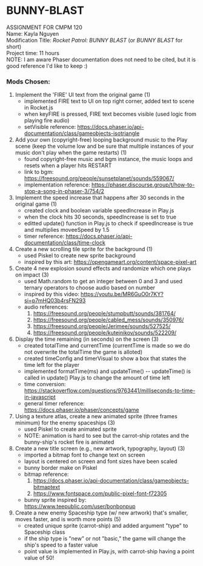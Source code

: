 # BUNNY-BLAST

ASSIGNMENT FOR CMPM 120\
Name: Kayla Nguyen\
Modification Title: *Rocket Patrol: BUNNY BLAST* (or *BUNNY BLAST* for short)\
Project time: 11 hours\
NOTE: I am aware Phaser documentation does not need to be cited, but it is good reference I'd like to keep :)

### Mods Chosen: 
1) Implement the 'FIRE' UI text from the original game (1)
    - implemented FIRE text to UI on top right corner, added text to scene in Rocket.js
    - when keyFIRE is pressed, FIRE text becomes visible (used logic from playing fire audio)
    - setVisible reference: https://docs.phaser.io/api-documentation/class/gameobjects-isotriangle
2) Add your own (copyright-free) looping background music to the Play scene
(keep the volume low and be sure that multiple instances of your music don't play when the game restarts) (1)
    - found copyright-free music and bgm instance, the music loops and resets when a player hits RESTART
    - link to bgm: https://freesound.org/people/sunsetplanet/sounds/559067/
    - implementation reference: https://phaser.discourse.group/t/how-to-stop-a-song-in-phaser-3/754/2
3) Implement the speed increase that happens after 30 seconds in the original game (1)
    - created clock and boolean variable speedIncrease in Play.js
    - when the clock hits 30 seconds, speedIncrease is set to true
    - editted update() function in Play.js to check if speedIncrease is true and multiplies moveeSpeed by 1.5
    - timer reference: https://docs.phaser.io/api-documentation/class/time-clock
4) Create a new scrolling tile sprite for the background (1)
    - used Piskel to create new sprite background
    - inspired by this art: https://opengameart.org/content/space-pixel-art 
5) Create 4 new explosion sound effects and randomize which one plays on impact (3)
    - used Math.random to get an integer between 0 and 3 and used ternary operators to choose audio based on number
    - inspired by this video: https://youtu.be/MR6GuO0r7KY?si=p7mHQ03b4rsFN293
    - audio references:
      1. https://freesound.org/people/stumpbutt/sounds/381764/
      2. https://freesound.org/people/cabled_mess/sounds/350976/
      3. https://freesound.org/people/Jerimee/sounds/527525/
      4. https://freesound.org/people/kutejnikov/sounds/522209/
6) Display the time remaining (in seconds) on the screen (3)
    - created totalTime and currentTime (currentTime is made so we do not overwrite the totalTime the game is alloted)
    - created timeConfig and timerVisual to show a box that states the time left for the player
    - implemented formatTime(ms) and updateTime() -- updateTime() is called in update() Play.js to change the amount of time left
    - time conversion: https://stackoverflow.com/questions/9763441/milliseconds-to-time-in-javascript
    - general timer reference: https://docs.phaser.io/phaser/concepts/game
7) Using a texture atlas, create a new animated sprite (three frames minimum) for the enemy spaceships (3)
    - used Piskel to create animated sprite
    - NOTE: animation is hard to see but the carrot-ship rotates and the bunny-ship's rocket fire is animated
8) Create a new title screen (e.g., new artwork, typography, layout) (3)
    - imported a bitmap font to change text on screen
    - layout is centered on screen and font sizes have been scaled
    - bunny border make on Piskel
    - bitmap reference:
       1. https://docs.phaser.io/api-documentation/class/gameobjects-bitmaptext
       2. https://www.fontspace.com/public-pixel-font-f72305
    - bunny sprite inspired by: https://www.teepublic.com/user/bonbonpup
9) Create a new enemy Spaceship type (w/ new artwork) that's smaller, moves faster, and is worth more points (5)
    - created unique sprite (carrot-ship) and added argument "type" to Spaceship class
    - if the ship type is "new" or not "basic," the game will change the ship's speed to a faster value
    - point value is implemented in Play.js, with carrot-ship having a point value of 50!
